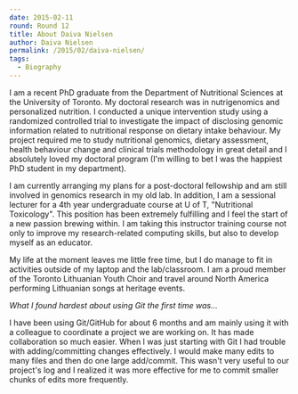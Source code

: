 ```yaml
---
date: 2015-02-11
round: Round 12
title: About Daiva Nielsen
author: Daiva Nielsen
permalink: /2015/02/daiva-nielsen/
tags:
  - Biography
---
```


I am a recent PhD graduate from the Department of Nutritional Sciences at the University of Toronto. My doctoral research was in nutrigenomics and personalized nutrition. I conducted a unique intervention study using a randomized controlled trial to investigate the impact of disclosing genomic information related to nutritional response on dietary intake behaviour. My project required me to study nutritional genomics, dietary assessment, health behaviour change and clinical trials methodology in great detail and I absolutely loved my doctoral program (I'm willing to bet I was the happiest PhD student in my department). 

I am currently arranging my plans for a post-doctoral fellowship and am still involved in genomics research in my old lab. In addition, I am a sessional lecturer for a 4th year undergraduate course at U of T, "Nutritional Toxicology". This position has been extremely fulfilling and I feel the start of a new passion brewing within. I am taking this instructor training course not only to improve my research-related computing skills, but also to develop myself as an educator. 

My life at the moment leaves me little free time, but I do manage to fit in activities outside of my laptop and the lab/classroom. I am a proud member of the Toronto Lithuanian Youth Choir and travel around North America performing Lithuanian songs at heritage events.

*What I found hardest about using Git the first time was...*

I have been using Git/GitHub for about 6 months and am mainly using it with a colleague to coordinate a project we are working on. It has made collaboration so much easier. When I was just starting with Git I had trouble with adding/committing changes effectively. I would make many edits to many files and then do one large add/commit. This wasn't very useful to our project's log and I realized it was more effective for me to commit smaller chunks of edits more frequently. 
